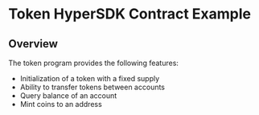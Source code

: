 # Token HyperSDK Contract Example

## Overview

The token program provides the following features:

- Initialization of a token with a fixed supply
- Ability to transfer tokens between accounts
- Query balance of an account
- Mint coins to an address
